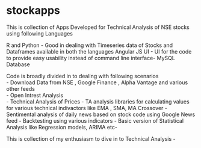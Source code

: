 # stockapps
This is collection of Apps Developed for Technical Analysis of NSE stocks using following Languages

R  and Python  - Good in dealing with Timeseries data of Stocks and Dataframes available in both the languages
Angular JS UI  - UI for the code to provide easy usability instead of command line interface-
MySQL Database 

Code is broadly divided in to dealing with following scenarios	
	- Download Data from NSE , Google Finance , Alpha Vantage and various other feeds	
	- Open Intrest Analysis		
	- Technical Analysis of Prices
	- TA analysis libraries for calculating values for various technical indivactors like EMA , SMA, MA Crossover
	- Sentimental analysis of daily news based on stock code using Google News feed 
	- Backtesting using various indicators
	- Basic version of Statistical Analysis like  Regression models, ARIMA etc-

This is collection of my enthusiasm to dive in to Technical Analysis - 
